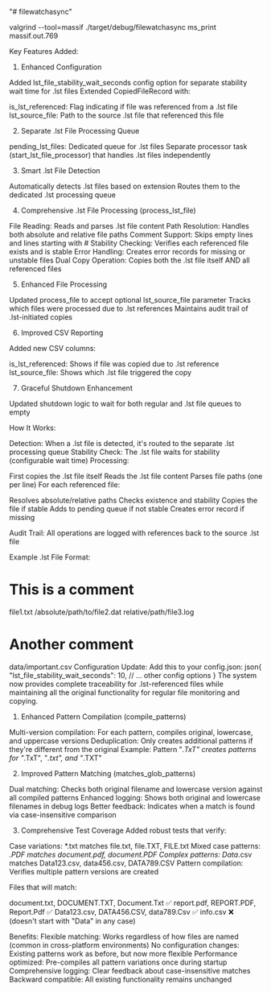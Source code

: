 "# filewatchasync" 


valgrind --tool=massif ./target/debug/filewatchasync
ms_print massif.out.769


Key Features Added:
1. Enhanced Configuration

Added lst_file_stability_wait_seconds config option for separate stability wait time for .lst files
Extended CopiedFileRecord with:

is_lst_referenced: Flag indicating if file was referenced from a .lst file
lst_source_file: Path to the source .lst file that referenced this file



2. Separate .lst File Processing Queue

pending_lst_files: Dedicated queue for .lst files
Separate processor task (start_lst_file_processor) that handles .lst files independently

3. Smart .lst File Detection

Automatically detects .lst files based on extension
Routes them to the dedicated .lst processing queue

4. Comprehensive .lst File Processing (process_lst_file)

File Reading: Reads and parses .lst file content
Path Resolution: Handles both absolute and relative file paths
Comment Support: Skips empty lines and lines starting with #
Stability Checking: Verifies each referenced file exists and is stable
Error Handling: Creates error records for missing or unstable files
Dual Copy Operation: Copies both the .lst file itself AND all referenced files

5. Enhanced File Processing

Updated process_file to accept optional lst_source_file parameter
Tracks which files were processed due to .lst references
Maintains audit trail of .lst-initiated copies

6. Improved CSV Reporting

Added new CSV columns:

is_lst_referenced: Shows if file was copied due to .lst reference
lst_source_file: Shows which .lst file triggered the copy



7. Graceful Shutdown Enhancement

Updated shutdown logic to wait for both regular and .lst file queues to empty

How It Works:

Detection: When a .lst file is detected, it's routed to the separate .lst processing queue
Stability Check: The .lst file waits for stability (configurable wait time)
Processing:

First copies the .lst file itself
Reads the .lst file content
Parses file paths (one per line)
For each referenced file:

Resolves absolute/relative paths
Checks existence and stability
Copies the file if stable
Adds to pending queue if not stable
Creates error record if missing




Audit Trail: All operations are logged with references back to the source .lst file

Example .lst File Format:
# This is a comment
file1.txt
/absolute/path/to/file2.dat
relative/path/file3.log
# Another comment
data/important.csv
Configuration Update:
Add this to your config.json:
json{
  "lst_file_stability_wait_seconds": 10,
  // ... other config options
}
The system now provides complete traceability for .lst-referenced files while maintaining all the original functionality for regular file monitoring and copying.


1. Enhanced Pattern Compilation (compile_patterns)

Multi-version compilation: For each pattern, compiles original, lowercase, and uppercase versions
Deduplication: Only creates additional patterns if they're different from the original
Example: Pattern "*.TxT" creates patterns for "*.TxT", "*.txt", and "*.TXT"

2. Improved Pattern Matching (matches_glob_patterns)

Dual matching: Checks both original filename and lowercase version against all compiled patterns
Enhanced logging: Shows both original and lowercase filenames in debug logs
Better feedback: Indicates when a match is found via case-insensitive comparison

3. Comprehensive Test Coverage
Added robust tests that verify:

Case variations: *.txt matches file.txt, file.TXT, FILE.txt
Mixed case patterns: *.PDF matches document.pdf, document.PDF
Complex patterns: Data*.csv matches Data123.csv, data456.csv, DATA789.CSV
Pattern compilation: Verifies multiple pattern versions are created

Files that will match:

document.txt, DOCUMENT.TXT, Document.Txt ✅
report.pdf, REPORT.PDF, Report.Pdf ✅
Data123.csv, DATA456.CSV, data789.Csv ✅
info.csv ❌ (doesn't start with "Data" in any case)

Benefits:
Flexible matching: Works regardless of how files are named (common in cross-platform environments)
No configuration changes: Existing patterns work as before, but now more flexible
Performance optimized: Pre-compiles all pattern variations once during startup
Comprehensive logging: Clear feedback about case-insensitive matches
Backward compatible: All existing functionality remains unchanged